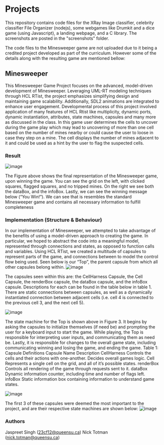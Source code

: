 # Projects

This repository contains code files for the XRay Image classifier, celebrity classifier File Organizer (nodejs), some webgames like Drumkit and a dice game (using Javascript), a landing webpage, and a C library. The screenshots are posted in the "screenshots" folder.

The code files to the Minesweeper game are not uploaded due to it being a credited project developed as part of the curriculum. However some of the details along with the resulting game are mentioned bellow:

## Minesweeper
This Minesweeper Game Project focuses on the advanced, model-driven development of Minesweeper. Leveraging UML-RT modeling techniques through HCL RTist, the project emphasizes simplifying design and maintaining game scalability. Additionally, SDL2 animations are integrated to enhance user engagement. Developmental process of this project involved application of many features of HCL Rtist like multiplicity, dynamic ports, dynamic instantiation, attributes, state machines, capsules and many more as discussed in the class. In this game user determines the cells to uncover during the game play which may lead to uncovering of more than one cell based on the number of mines nearby or could cause the user to loose in case they step on a mine. The cell displays the number of mines adjacent to it and could be used as a hint by the user to flag the suspected cells.
### Result
![image](https://github.com/user-attachments/assets/809bc60a-9aa7-445f-bc41-e99ef2dd8ace)

The Figure above shows the final representation of the
Minesweeper game, upon winning the game. You can see the grid
on the left, with clicked squares, flagged squares, and no tripped
mines. On the right we see both the dataBox, and the infoBox.
Lastly, we can see the winning message below (“You Win!”). We
can see that is resembles the standard Minesweeper game and
contains all necessary information to fulfill completeness

### Implementation (Structure & Behaviour)
In our implementation of Minesweeper, we attempted to take advantage of the benefits of using a model-driven approach to creating the game. In particular, we hoped to abstract the code into a meaningful model, represented through connections and states, as opposed to function calls and variables. Using HCL RTist, we created a multitude of capsules to represent parts of the game, and connections between to model the control flow being used. Seen below is our “Top”, the parent capsule from which all other capsules belong within.
![image](https://github.com/user-attachments/assets/532a30ae-b833-41bd-ab5c-5ca9eae4af84)

The capsules seen within this are: the CellHarness Capsule, the
Cell Capsule, the renderBox capsule, the dataBox capsule, and the
infoBox capsule. Descriptions for each can be found in the table
below in table 1. There are static connections between capsules, as
well as a dynamically instantiated connection between adjacent
cells (i.e. cell 4 is connected to the previous cell 3, and the next
cell 5).

![image](https://github.com/user-attachments/assets/5cdf1fa8-77c4-49fd-b80e-df5f97122564)

The state machine for the Top is shown above in Figure 3. It
begins by asking the capsules to initialize themselves (if need be)
and prompting the user for a keyboard input to start the game.
While playing, the Top is responsible for interpreting user inputs,
and communicating them as need be. Lastly, it is responsible for
changes to the overall game state, including communicating
winning and losing the game, and ending the game.
Table 1: Capsule Definitions
Capsule Name Description
CellHarness Controls the cells and their actions with
one-another. Decides overall games
logic.
Cell Represents a single cell on the grid, and
all of it’s possible states.
renderBox Controls all rendering of the game
through requests sent to it.
dataBox Dynamic information counter, including
time and number of flags left.
infoBox Static information box containing
information to understand game states.

![image](https://github.com/user-attachments/assets/61febd04-f552-4415-b757-a4f72583189b)

The first 3 of these capsules were deemed the most important
to the project, and are their respective state machines are shown
below:
![image](https://github.com/user-attachments/assets/5ac9bc68-988f-4b36-a38c-9f226d62e846)


### Authors
Jaspreet Singh (23cf12@queensu.ca)
Nick Totman (nick.totman@queensu.ca)
